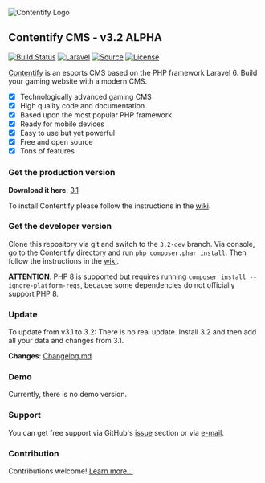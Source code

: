 ![Contentify Logo](http://www.contentify.org/img/hero_small.png)

## Contentify CMS - v3.2 ALPHA

[![Build Status](https://img.shields.io/travis/Contentify/Contentify.svg?style=flat-square)](https://travis-ci.org/Contentify/Contentify)
[![Laravel](https://img.shields.io/badge/Laravel-6-orange.svg?style=flat-square)](http://laravel.com)
[![Source](http://img.shields.io/badge/source-Contentify/Contentify-blue.svg?style=flat-square)](https://github.com/Contentify/Contentify)
[![License](http://img.shields.io/badge/license-MIT-brightgreen.svg?style=flat-square)](https://tldrlegal.com/license/mit-license)

[Contentify](http://contentify.org/) is an esports CMS based on the PHP framework Laravel 6. 
Build your gaming website with a modern CMS.

- [x] Technologically advanced gaming CMS
- [x] High quality code and documentation
- [x] Based upon the most popular PHP framework
- [x] Ready for mobile devices
- [x] Easy to use but yet powerful
- [x] Free and open source
- [x] Tons of features

### Get the production version

**Download it here**: [3.1](https://github.com/Contentify/Contentify/releases/tag/v3.1)

To install Contentify please follow the instructions in the [wiki](https://github.com/Contentify/Contentify/wiki/Installation).

### Get the developer version

Clone this repository via git and switch to the `3.2-dev` branch. 
Via console, go to the Contentify directory and run `php composer.phar install`. 
Then follow the instructions in the [wiki](https://github.com/Contentify/Contentify/wiki/Installation).

**ATTENTION**: PHP 8 is supported but requires running `composer install --ignore-platform-reqs`, because
some dependencies do not officially support PHP 8.

### Update

To update from v3.1 to 3.2:
There is no real update. Install 3.2 and then add all your data and changes from 3.1.

**Changes**: [Changelog.md](changelog.md)

### Demo

Currently, there is no demo version.

### Support

You can get free support via GitHub's [issue](https://github.com/Contentify/Contentify/issues) section 
or via [e-mail](mailto:contact@contentify.org). 

### Contribution

Contributions welcome! [Learn more...](CONTRIBUTING.md)
